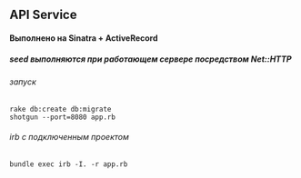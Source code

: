 ## API Service
#### Выполнено на Sinatra + ActiveRecord
##### seed выполняются при работающем сервере посредством Net::HTTP
###### запуск
```
rake db:create db:migrate
shotgun --port=8080 app.rb
```
###### irb с подключенным проектом
```
bundle exec irb -I. -r app.rb
```
